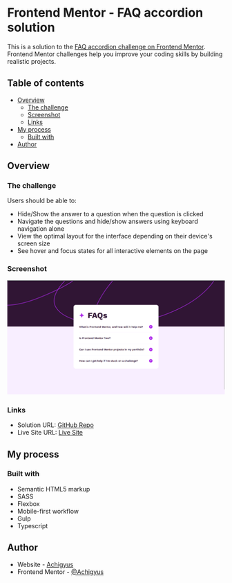 # Frontend Mentor - FAQ accordion solution

This is a solution to the [FAQ accordion challenge on Frontend Mentor](https://www.frontendmentor.io/challenges/faq-accordion-wyfFdeBwBz). Frontend Mentor challenges help you improve your coding skills by building realistic projects. 

## Table of contents

- [Overview](#overview)
  - [The challenge](#the-challenge)
  - [Screenshot](#screenshot)
  - [Links](#links)
- [My process](#my-process)
  - [Built with](#built-with)
- [Author](#author)

## Overview

### The challenge

Users should be able to:

- Hide/Show the answer to a question when the question is clicked
- Navigate the questions and hide/show answers using keyboard navigation alone
- View the optimal layout for the interface depending on their device's screen size
- See hover and focus states for all interactive elements on the page

### Screenshot

![](./screenshot.png)

### Links

- Solution URL: [GitHub Repo](https://github.com/Achigyus/faq-accordion-main)
- Live Site URL: [Live Site](https://faq-accordion-achigyus.netlify.app/)

## My process

### Built with

- Semantic HTML5 markup
- SASS
- Flexbox
- Mobile-first workflow
- Gulp
- Typescript

## Author

- Website - [Achigyus](https://github.com/Achigyus)
- Frontend Mentor - [@Achigyus](https://www.frontendmentor.io/profile/Achigyus)